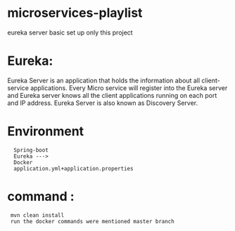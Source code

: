 # microservices-playlist
eureka server basic set up only this project


# Eureka: 
Eureka Server is an application that holds the information about all client-service applications. 
Every Micro service will register into the Eureka server and Eureka server 
knows all the client applications running on each port and IP address. 
Eureka Server is also known as Discovery Server.




# Environment 
      Spring-boot
      Eureka --->
      Docker 
      application.yml+application.properties
      
# command : 
     
     mvn clean install   
     run the docker commands were mentioned master branch 
     
     
             

